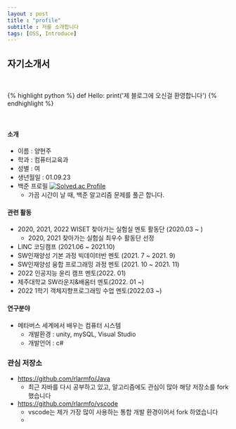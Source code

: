 ```yaml
---
layout : post
title : "profile"
subtitle : 저를 소개합니다
tags: [OSS, Introduce]
---
```

## 자기소개서

<br>

{% highlight python %}
def Hello:
    print('제 블로그에 오신걸 환영합니다')
{% endhighlight %}

<br>

#### 소개
- 이름 : 양현주
- 학과 : 컴퓨터교육과
- 성별 : 여
- 생년월일 : 01.09.23
- 백준 프로필
[![Solved.ac Profile](http://mazassumnida.wtf/api/v2/generate_badge?boj=hazen0504)](https://solved.ac/hazen0504/)
    - 가끔 시간이 날 때, 백준 알고리즘 문제를 풀곤 합니다.
    
#### 관련 활동
- 2020, 2021, 2022 WISET 찾아가는 실험실 멘토 활동단 (2020.03 ~ ) 
    - 2020, 2021 찾아가는 실험실 최우수 활동단 선정
- LINC 코딩캠프 (2021.06 ~ 2021.10)
- SW인재양성 기본 과정 빅데이터반 멘토 (2021. 7 ~ 2021. 9)
- SW인재양성 융합 프로그래밍 과정 멘토 (2021. 10 ~ 2021. 11)
- 2022 인공지능 윤리 캠프 멘토(2022. 01)
- 제주대학교 SW라운지&배움터 멘토(2022. 01 ~)
- 2022 1학기 객체지향프로그래밍 수업 멘토(2022.03 ~)

#### 연구분야
- 메타버스 세계에서 배우는 컴퓨터 시스템
  - 개발환경 : unity, mySQL, Visual Studio
  - 개발언어 : c#


### 관심 저장소
- <https://github.com/rlarmfo/Java>
    - 최근 자바를 다시 공부하고 있고, 알고리즘에도 관심이 많아 해당 저장소를 fork 했습니다
- <https://github.com/rlarmfo/vscode>
    - vscode는 제가 가장 많이 사용하는 통합 개발 환경이어서 fork 하였습니다
    -

